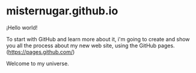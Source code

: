 # misternugar.github.io
¡Hello world!

To start with GitHub and learn more about it, i'm going to create and show you all the process about my new web site, 
using the GitHub pages. (https://pages.github.com/) 

Welcome to my universe.
